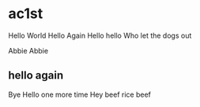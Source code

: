 # ac1st
Hello World
Hello Again
Hello hello
Who let the dogs out

Abbie 
Abbie

## hello again
Bye
Hello one more time
Hey beef rice beef
